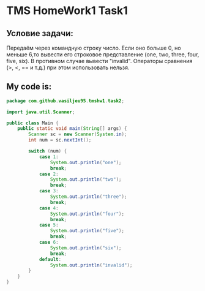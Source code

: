 # TMS HomeWork1 Task1
## Условие задачи:
Передаём через командную строку число. Если оно больше 0, но меньше 6,то вывести его строковое представление (one, two, three, four, five, six). В противном случае вывести "invalid". Операторы сравнения (>, <, == и т.д.) при этом использовать нельзя.
## My code is:
```java
package com.github.vasiljeu95.tmshw1.task2;

import java.util.Scanner;

public class Main {
    public static void main(String[] args) {
        Scanner sc = new Scanner(System.in);
        int num = sc.nextInt();

        switch (num) {
            case 1:
                System.out.println("one");
                break;
            case 2:
                System.out.println("two");
                break;
            case 3:
                System.out.println("three");
                break;
            case 4:
                System.out.println("four");
                break;
            case 5:
                System.out.println("five");
                break;
            case 6:
                System.out.println("six");
                break;
            default:
                System.out.println("invalid");
        }
    }
}
```

